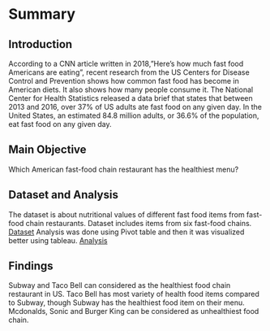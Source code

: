 # Summary
## Introduction
According to a CNN article written in 2018,”Here’s how much fast food Americans are eating”, recent research from the US Centers for Disease Control and Prevention shows how common fast food has become in American diets. It also shows how many people consume it.
The National Center for Health Statistics released a data brief that states that between 2013 and 2016, over 37% of US adults ate fast food on any given day.
In the United States, an estimated 84.8 million adults, or 36.6% of the population, eat fast food on any given day. 
## Main Objective
Which American fast-food chain restaurant has the healthiest menu?
## Dataset and Analysis
The dataset is about nutritional values of different fast food items from fast-food chain restaurants. 
Dataset includes items from six fast-food chains. [Dataset](Dataset)
Analysis was done using Pivot table and then it was visualized better using tableau. [Analysis](Analysis)
## Findings
Subway and Taco Bell can considered as the healthiest food chain restaurant in US. 
Taco Bell has most variety of health food items compared to Subway, though Subway has the healthiest food item on their menu. 
Mcdonalds, Sonic and Burger King can be considered as unhealthiest food chain. 
